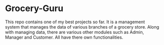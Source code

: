 # Grocery-Guru
This repo contains one of my best projects so far. It is a management system that manages the data of various branches of a grocery store. Along with managing data, there are various other modules such as Admin, Manager and Customer. All have there own functionalities.
